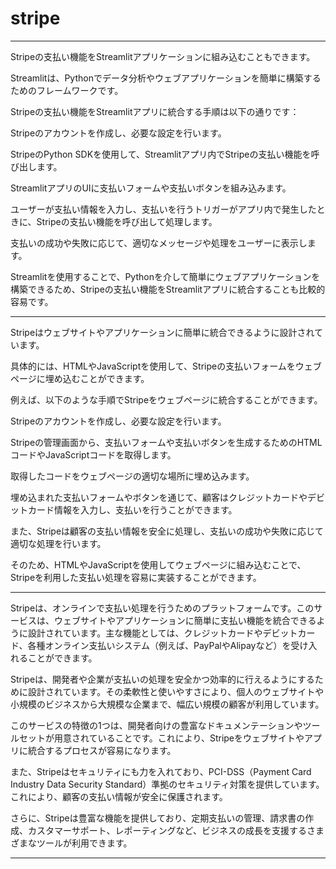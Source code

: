 # stripe



---

Stripeの支払い機能をStreamlitアプリケーションに組み込むこともできます。

Streamlitは、Pythonでデータ分析やウェブアプリケーションを簡単に構築するためのフレームワークです。

Stripeの支払い機能をStreamlitアプリに統合する手順は以下の通りです：

Stripeのアカウントを作成し、必要な設定を行います。

StripeのPython SDKを使用して、Streamlitアプリ内でStripeの支払い機能を呼び出します。

StreamlitアプリのUIに支払いフォームや支払いボタンを組み込みます。

ユーザーが支払い情報を入力し、支払いを行うトリガーがアプリ内で発生したときに、Stripeの支払い機能を呼び出して処理します。

支払いの成功や失敗に応じて、適切なメッセージや処理をユーザーに表示します。

Streamlitを使用することで、Pythonを介して簡単にウェブアプリケーションを構築できるため、Stripeの支払い機能をStreamlitアプリに統合することも比較的容易です。

---

Stripeはウェブサイトやアプリケーションに簡単に統合できるように設計されています。

具体的には、HTMLやJavaScriptを使用して、Stripeの支払いフォームをウェブページに埋め込むことができます。

例えば、以下のような手順でStripeをウェブページに統合することができます。

Stripeのアカウントを作成し、必要な設定を行います。

Stripeの管理画面から、支払いフォームや支払いボタンを生成するためのHTMLコードやJavaScriptコードを取得します。

取得したコードをウェブページの適切な場所に埋め込みます。

埋め込まれた支払いフォームやボタンを通じて、顧客はクレジットカードやデビットカード情報を入力し、支払いを行うことができます。

また、Stripeは顧客の支払い情報を安全に処理し、支払いの成功や失敗に応じて適切な処理を行います。

そのため、HTMLやJavaScriptを使用してウェブページに組み込むことで、Stripeを利用した支払い処理を容易に実装することができます。

---

Stripeは、オンラインで支払い処理を行うためのプラットフォームです。このサービスは、ウェブサイトやアプリケーションに簡単に支払い機能を統合できるように設計されています。主な機能としては、クレジットカードやデビットカード、各種オンライン支払いシステム（例えば、PayPalやAlipayなど）を受け入れることができます。

Stripeは、開発者や企業が支払いの処理を安全かつ効率的に行えるようにするために設計されています。その柔軟性と使いやすさにより、個人のウェブサイトや小規模のビジネスから大規模な企業まで、幅広い規模の顧客が利用しています。

このサービスの特徴の1つは、開発者向けの豊富なドキュメンテーションやツールセットが用意されていることです。これにより、Stripeをウェブサイトやアプリに統合するプロセスが容易になります。

また、Stripeはセキュリティにも力を入れており、PCI-DSS（Payment Card Industry Data Security Standard）準拠のセキュリティ対策を提供しています。これにより、顧客の支払い情報が安全に保護されます。

さらに、Stripeは豊富な機能を提供しており、定期支払いの管理、請求書の作成、カスタマーサポート、レポーティングなど、ビジネスの成長を支援するさまざまなツールが利用できます。

---
